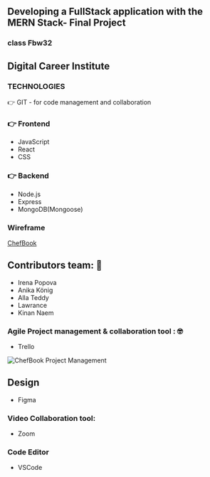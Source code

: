 ## Developing a FullStack application with the MERN  Stack- Final Project 
### class Fbw32
Digital Career Institute 
---

### TECHNOLOGIES 
👉 GIT - for code management and collaboration

### 👉  Frontend 
- JavaScript 
- React 
- CSS

### 👉 Backend 
- Node.js
- Express
- MongoDB(Mongoose)



### Wireframe 
[ChefBook](./chefbook.pdf)
## Contributors team: 🚀 
- Irena Popova
- Anika König
- Alla Teddy 
- Lawrance 
- Kinan Naem

### Agile Project management & collaboration tool : 🤓
- Trello 

<!-- [ChefBook](https://trello.com/b/r4mNoWsx/chefbook) -->
![ChefBook Project Management](trello.png)

## Design  

- Figma 

### Video Collaboration tool: 
- Zoom

### Code Editor 
- VSCode
